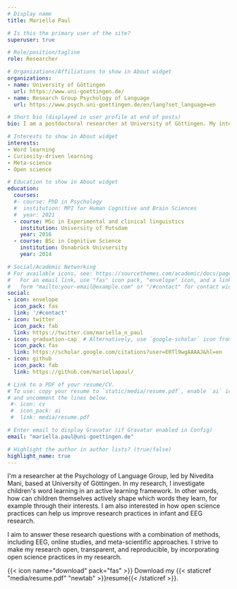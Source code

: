 ```yaml
---
# Display name
title: Mariella Paul

# Is this the primary user of the site?
superuser: true

# Role/position/tagline
role: Researcher

# Organizations/Affiliations to show in About widget
organizations:
- name: University of Göttingen
  url: https://www.uni-goettingen.de/
- name: Research Group Psychology of Language
  url: https://www.psych.uni-goettingen.de/en/lang?set_language=en

# Short bio (displayed in user profile at end of posts)
bio: I am a postdoctoral researcher at University of Göttingen. My interests include word learning, curiosity-driven learning, open science, and meta-science.

# Interests to show in About widget
interests:
- Word learning
- Curiosity-driven learning
- Meta-science
- Open science

# Education to show in About widget
education:
  courses:
  #- course: PhD in Psychology
  #  institution: MPI for Human Cognitive and Brain Sciences
  #  year: 2021
  - course: MSc in Experimental and clinical linguistics
    institution: University of Potsdam
    year: 2016
  - course: BSc in Cognitive Science
    institution: Osnabrück Univsersity
    year: 2014

# Social/Academic Networking
# For available icons, see: https://sourcethemes.com/academic/docs/page-builder/#icons
#   For an email link, use "fas" icon pack, "envelope" icon, and a link in the
#   form "mailto:your-email@example.com" or "/#contact" for contact widget.
social:
- icon: envelope
  icon_pack: fas
  link: '/#contact'
- icon: twitter
  icon_pack: fab
  link: https://twitter.com/mariella_n_paul
- icon: graduation-cap  # Alternatively, use `google-scholar` icon from `ai` icon pack
  icon_pack: fas
  link: https://scholar.google.com/citations?user=ERTl9wgAAAAJ&hl=en
- icon: github
  icon_pack: fab
  link: https://github.com/mariellapaul/

# Link to a PDF of your resume/CV.
# To use: copy your resume to `static/media/resume.pdf`, enable `ai` icons in `params.toml`, 
# and uncomment the lines below.
 #- icon: cv
 #  icon_pack: ai
 #  link: media/resume.pdf

# Enter email to display Gravatar (if Gravatar enabled in Config)
email: "mariella.paul@uni-goettingen.de"

# Highlight the author in author lists? (true/false)
highlight_name: true
---
```


I'm a researcher at the Psychology of Language Group, led by Nivedita Mani, based at University of Göttingen. In my research, I investigate children's word learning in an active learning framework. In other words, how can children themselves actively shape which words they learn, for example through their interests. I am also interested in how open science practices can help us improve research practices in infant and EEG research.

I aim to answer these research questions with a combination of methods, including EEG, online studies, and meta-scientific approaches. I strive to make my research open, transparent, and reproducible, by incorporating open science practices in my research.

{{< icon name="download" pack="fas" >}} Download my {{< staticref "media/resume.pdf" "newtab" >}}resumé{{< /staticref >}}.